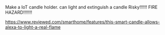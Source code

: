 Make a IoT candle holder. can light and extinguish a candle
Risky!!!!!! FIRE HAZARD!!!!!!!

https://www.reviewed.com/smarthome/features/this-smart-candle-allows-alexa-to-light-a-real-flame
